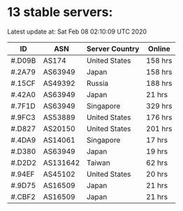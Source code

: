 # 13 stable servers:

Latest update at: Sat Feb 08 02:10:09 UTC 2020

| ID | ASN | Server Country | Online |
| -- | --- | -------------- | ------ |
| #.D09B | AS174 | United States | 158 hrs |
| #.2A79 | AS63949 | Japan | 158 hrs |
| #.15CF | AS49392 | Russia | 188 hrs |
| #.42A0 | AS63949 | Japan | 21 hrs |
| #.7F1D | AS63949 | Singapore | 329 hrs |
| #.9FC3 | AS53889 | United States | 176 hrs |
| #.D827 | AS20150 | United States | 201 hrs |
| #.4DA9 | AS14061 | Singapore | 17 hrs |
| #.D380 | AS63949 | Japan | 19 hrs |
| #.D2D2 | AS131642 | Taiwan | 62 hrs |
| #.94EF | AS45102 | United States | 20 hrs |
| #.9D75 | AS16509 | Japan | 21 hrs |
| #.CBF2 | AS16509 | Japan | 21 hrs |

